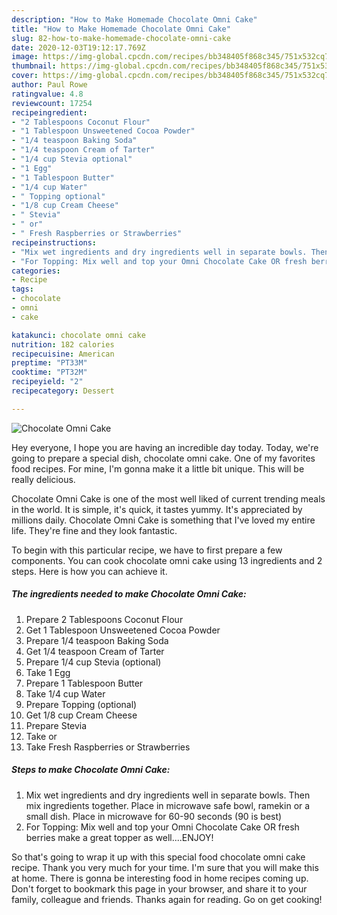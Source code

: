 ```yaml
---
description: "How to Make Homemade Chocolate Omni Cake"
title: "How to Make Homemade Chocolate Omni Cake"
slug: 82-how-to-make-homemade-chocolate-omni-cake
date: 2020-12-03T19:12:17.769Z
image: https://img-global.cpcdn.com/recipes/bb348405f868c345/751x532cq70/chocolate-omni-cake-recipe-main-photo.jpg
thumbnail: https://img-global.cpcdn.com/recipes/bb348405f868c345/751x532cq70/chocolate-omni-cake-recipe-main-photo.jpg
cover: https://img-global.cpcdn.com/recipes/bb348405f868c345/751x532cq70/chocolate-omni-cake-recipe-main-photo.jpg
author: Paul Rowe
ratingvalue: 4.8
reviewcount: 17254
recipeingredient:
- "2 Tablespoons Coconut Flour"
- "1 Tablespoon Unsweetened Cocoa Powder"
- "1/4 teaspoon Baking Soda"
- "1/4 teaspoon Cream of Tarter"
- "1/4 cup Stevia optional"
- "1 Egg"
- "1 Tablespoon Butter"
- "1/4 cup Water"
- " Topping optional"
- "1/8 cup Cream Cheese"
- " Stevia"
- " or"
- " Fresh Raspberries or Strawberries"
recipeinstructions:
- "Mix wet ingredients and dry ingredients well in separate bowls. Then mix ingredients together. Place in microwave safe bowl, ramekin or a small dish. Place in microwave for 60-90 seconds (90 is best)"
- "For Topping: Mix well and top your Omni Chocolate Cake OR fresh berries make a great topper as well....ENJOY!"
categories:
- Recipe
tags:
- chocolate
- omni
- cake

katakunci: chocolate omni cake 
nutrition: 182 calories
recipecuisine: American
preptime: "PT33M"
cooktime: "PT32M"
recipeyield: "2"
recipecategory: Dessert

---
```



![Chocolate Omni Cake](https://img-global.cpcdn.com/recipes/bb348405f868c345/751x532cq70/chocolate-omni-cake-recipe-main-photo.jpg)

Hey everyone, I hope you are having an incredible day today. Today, we're going to prepare a special dish, chocolate omni cake. One of my favorites food recipes. For mine, I'm gonna make it a little bit unique. This will be really delicious.



Chocolate Omni Cake is one of the most well liked of current trending meals in the world. It is simple, it's quick, it tastes yummy. It's appreciated by millions daily. Chocolate Omni Cake is something that I've loved my entire life. They're fine and they look fantastic.


To begin with this particular recipe, we have to first prepare a few components. You can cook chocolate omni cake using 13 ingredients and 2 steps. Here is how you can achieve it.

<!--inarticleads1-->

##### The ingredients needed to make Chocolate Omni Cake:

1. Prepare 2 Tablespoons Coconut Flour
1. Get 1 Tablespoon Unsweetened Cocoa Powder
1. Prepare 1/4 teaspoon Baking Soda
1. Get 1/4 teaspoon Cream of Tarter
1. Prepare 1/4 cup Stevia (optional)
1. Take 1 Egg
1. Prepare 1 Tablespoon Butter
1. Take 1/4 cup Water
1. Prepare  Topping (optional)
1. Get 1/8 cup Cream Cheese
1. Prepare  Stevia
1. Take  or
1. Take  Fresh Raspberries or Strawberries




<!--inarticleads2-->

##### Steps to make Chocolate Omni Cake:

1. Mix wet ingredients and dry ingredients well in separate bowls. Then mix ingredients together. Place in microwave safe bowl, ramekin or a small dish. Place in microwave for 60-90 seconds (90 is best)
1. For Topping: Mix well and top your Omni Chocolate Cake OR fresh berries make a great topper as well....ENJOY!




So that's going to wrap it up with this special food chocolate omni cake recipe. Thank you very much for your time. I'm sure that you will make this at home. There is gonna be interesting food in home recipes coming up. Don't forget to bookmark this page in your browser, and share it to your family, colleague and friends. Thanks again for reading. Go on get cooking!
